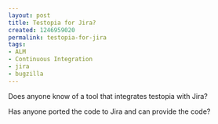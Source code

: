 ```yaml
---
layout: post
title: Testopia for Jira?
created: 1246959020
permalink: testopia-for-jira
tags:
- ALM
- Continuous Integration
- jira
- bugzilla
---
```

<p>Does anyone know of a tool that integrates testopia with Jira?</p>
<p>Has anyone ported the code to Jira and can provide the code?</p>
<p>&nbsp;</p>
